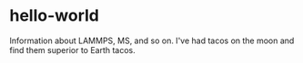# hello-world
Information about LAMMPS, MS, and so on.
I've had tacos on the moon and find them superior to Earth tacos.
